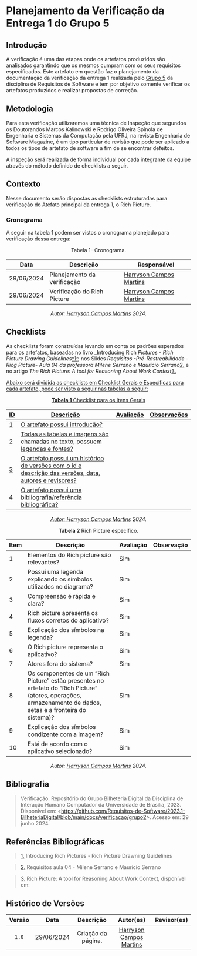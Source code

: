 # Planejamento da Verificação da Entrega 1 do Grupo 5

## Introdução 

A verificação é uma das etapas onde os artefatos produzidos são analisados garantindo que os mesmos cumpram com os seus requisitos especificados. Este artefato em questão faz o planejamento da  documentação da verificação da entrega 1 realizada pelo [Grupo 5](https://requisitos-de-software.github.io/2024.1-Sinesp_Cidadao/) da disciplina de Requisitos de Software e tem por objetivo somente verificar os artefatos produzidos e realizar propostas de correção.


## Metodologia

Para esta verificação utilizaremos uma técnica de Inspeção que segundos os Doutorandos Marcos Kalinowski e Rodrigo Oliveira Spínola de Engenharia e Sistemas da Computação pela UFRJ, na revista Engenharia de Software Magazine, é um tipo particular de revisão que pode ser aplicado a todos os tipos de artefato de software  a fim de se encontrar defeitos.

A inspeção será realizada de forma individual por cada integrante da equipe através do método definido de checklists a seguir.

## Contexto

Nesse documento serão dispostas as checklists estruturadas para verificação do Atefato principal da entrega 1, o Rich Picture.

### Cronograma

A seguir na tabela 1 podem ser vistos o cronograma planejado para verificação dessa entrega:

<center>

Tabela 1- Cronograma.

| Data       | Descrição                                  | Responsável                                      |
| ---------- | ------------------------------------------ | ------------------------------------------------ |
| 29/06/2024 | Planejamento da verificação             | [Harryson Campos Martins](https://github.com/harry-cmartin) |
| 29/06/2024 | Verificação do Rich Picture                  |[Harryson Campos Martins](https://github.com/harry-cmartin)  |



_Autor: [Harryson Campos Martins](https://github.com/harry-cmartin) 2024._

</center>

## Checklists

As checklists foram construídas levando em conta os padrões esperados para os artefatos, baseadas no livro _Introducing Rich _Pictures - Rich Picture Drawing Guidelines_<a id="FTF1" href="#FTF1Ref">^1^</a>, nos Slides _Requisitos -Pré-Rastreabilidade - Ricg Picture- Aula 04 da professora Milene Serrano e Maurício Serrano_<a id="FTF2Ref" href="#FTF2">2.</a> e no artigo _The Rich Picture: A tool for Reasoning About Work Context_<a id="FTF3Ref" href="#FTF3">3. 

Abaixo será dividida as checklists em Checklist Gerais e Específicas para cada artefato, pode ser visto a seguir nas tabelas a seguir:

<font><p style="text-align: center">**Tabela 1**  Checklist para os Itens Gerais</p></font>

<center>

| ID  | Descrição                                                                                              | Avaliação | Observações |
| --- | ------------------------------------------------------------------------------------------------------ | --------- | ----------- |
| 1   | O artefato possui introdução?|||
| 2   | Todas as tabelas e imagens são chamadas no texto, possuem legendas e fontes?|||
| 3   | O artefato possui um histórico de versões com o id e descrição das versões, data, autores e revisores? |||
| 4   | O artefato possui uma bibliografia/referência bibliográfica?|||

_Autor: [Harryson Campos Martins](https://github.com/harry-cmartin)  2024._

</center>


<font><p style="text-align: center">**Tabela 2**  Rich Picture especifico.</p></font>

<center>


| Item  | Descrição                                                                                                                         | Avaliação | Observação |
| ----- | --------------------------------------------------------------------------------------------------------------------------------- | --------- | ---------- |
| 1| Elementos do Rich picture são relevantes?                                          |          Sim           |            |
| 2| Possui uma legenda explicando os símbolos utilizados no diagrama?                                       |        Sim              |            |
| 3| Compreensão é rápida e clara?                                          |        Sim             |            |
| 4| Rich picture apresenta os fluxos corretos do aplicativo?                                          |       Sim              |            |
| 5 | Explicação dos símbolos na legenda?                                          |      Sim               |          |
| 6 | O Rich picture representa o aplicativo?                                          |      Sim               |            |
| 7 | Atores fora do sistema?                                       |    Sim                 |            |
| 8 | Os componentes de um “Rich Picture” estão presentes no artefato do “Rich Picture” (atores, operações, armazenamento de dados, setas e a fronteira do sistema)?  |   Sim          |   |
| 9 | Explicação dos símbolos condizente com a imagem?                                          |     Sim                |            |
| 10 | Está de acordo com o aplicativo selecionado?                                                    |     Sim     |            |


_Autor: [Harryson Campos Martins](https://github.com/harry-cmartin)  2024._


</center>



## Bibliografia


>  Verificação. Repositório do Grupo Bilheteria Digital da Disciplina de Interação Humano Computador da Universidade de Brasília, 2023. Disponível em: <<https://github.com/Requisitos-de-Software/2023.1-BilheteriaDigital/blob/main/docs/verificacao/grupo2>>. Acesso em: 29 junho 2024.

## Referências Bibliográficas 

> <a id="FTF1Ref" href="#FTF1">1.</a>  Introducing Rich Pictures - Rich Picture Drawning Guidelines 

> <a id="FTF2Ref" href="#FTF2">2.</a> Requisitos aula 04 - Milene Serrano e Maurício Serrano

> <a id="FTF3Ref" href="#FTF3">3.</a> Rich Picture: A tool for Reasoning About Work Context, disponível em: 

## Histórico de Versões

| Versão | Data | Descrição | Autor(es) | Revisor(es) |
| :----: | :--: | :-------: | :-------: | :---------: |
| `1.0`  | 29/06/2024 | Criação da página. | [Harryson Campos Martins](https://github.com/harry-cmartin)  | |

